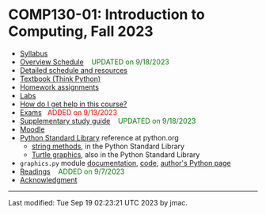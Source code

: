# COMP130-01: Introduction to Computing, Fall 2023

<!-- ![WCBC with cat](wcbc-cat.jpg) -->

* [Syllabus](syllabus-8-24-2023.docx)
* [Overview Schedule](comp130-schedule-9-18-2023.xlsx)  &nbsp;&nbsp;&nbsp;<font color="green">UPDATED on 9/18/2023</font>
* [Detailed schedule and resources](resources)
* [Textbook (Think Python)](https://greenteapress.com/wp/think-python-2e/)
* [Homework assignments](hw)
* [Labs](labs)
* [How do I get help in this course?](help.md)
* [Exams](exams.md)&nbsp;&nbsp;&nbsp;<font color="red">ADDED on 9/13/2023</font>
* [Supplementary study guide](study-guide/study-guide-9-18-2023.docx) &nbsp;&nbsp;&nbsp;<font color="green">UPDATED on 9/18/2023</font>
* [Moodle](https://lms.dickinson.edu/course/view.php?id=52046)
* [Python Standard Library](https://docs.python.org/3/library/index.html) reference at python.org
  - [string
    methods](https://docs.python.org/3/library/stdtypes.html#string-methods),
    in the Python Standard Library
  - [Turtle graphics](https://docs.python.org/3/library/turtle.html), also in the Python Standard Library
* `graphics.py` module [documentation](https://mcsp.wartburg.edu/zelle/python/graphics/graphics/graphref.html), [code](https://mcsp.wartburg.edu/zelle/python/graphics.py), [author's Python page](https://mcsp.wartburg.edu/zelle/python/)
* [Readings](readings.md)   &nbsp;&nbsp;&nbsp;<font color="green">ADDED on 9/7/2023</font>
* [Acknowledgment](acknowledgment.md)


----
Last modified: Tue Sep 19 02:23:21 UTC 2023 by jmac.
